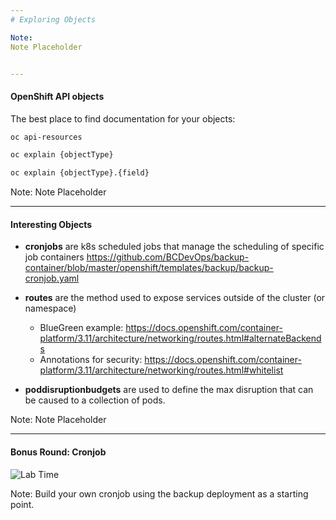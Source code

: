 ```yaml
---
# Exploring Objects

Note:
Note Placeholder


---
```

#### OpenShift API objects

The best place to find documentation for your objects:

``` bash
oc api-resources

oc explain {objectType}

oc explain {objectType}.{field}
```

Note:
Note Placeholder


---
#### Interesting Objects

- **cronjobs** are k8s scheduled jobs that manage the scheduling of specific job containers
https://github.com/BCDevOps/backup-container/blob/master/openshift/templates/backup/backup-cronjob.yaml

- **routes** are the method used to expose services outside of the cluster (or namespace)
  - BlueGreen example: https://docs.openshift.com/container-platform/3.11/architecture/networking/routes.html#alternateBackends
  - Annotations for security: https://docs.openshift.com/container-platform/3.11/architecture/networking/routes.html#whitelist
- **poddisruptionbudgets** are used to define the max disruption that can be caused to a collection of pods.

Note:
Note Placeholder


---
#### Bonus Round: Cronjob

![Lab Time](content/07_stateful_sets/lab_01.gif)<!-- .element style="border: 0; background: None; box-shadow: None" -->

Note:
Build your own cronjob using the backup deployment as a starting point.

